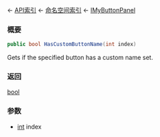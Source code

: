 ← [API索引](Api-Index) ← [命名空间索引](Namespace-Index) ← [IMyButtonPanel](SpaceEngineers.Game.ModAPI.Ingame.IMyButtonPanel)

### 概要

```csharp
public bool HasCustomButtonName(int index)
```

Gets if the specified button has a custom name set.

### 返回

[bool](https://docs.microsoft.com/en-us/dotnet/api/System.Boolean?view=netframework-4.6)



### 参数

* [int](https://docs.microsoft.com/en-us/dotnet/api/System.Int32?view=netframework-4.6) index
